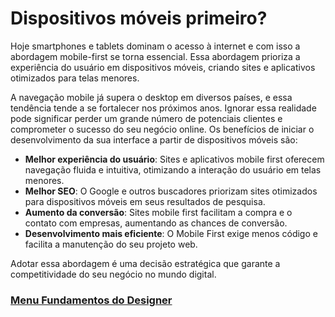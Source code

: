# Dispositivos móveis primeiro?

Hoje smartphones e tablets dominam o acesso à internet e com isso a abordagem mobile-first se torna essencial. Essa abordagem prioriza a experiência do usuário em dispositivos móveis, criando sites e aplicativos otimizados para telas menores.

A navegação mobile já supera o desktop em diversos países, e essa tendência tende a se fortalecer nos próximos anos. Ignorar essa realidade pode significar perder um grande número de potenciais clientes e comprometer o sucesso do seu negócio online. Os benefícios de iniciar o desenvolvimento da sua interface a partir de dispositivos móveis são:

- **Melhor experiência do usuário**: Sites e aplicativos mobile first oferecem navegação fluida e intuitiva, otimizando a interação do usuário em telas menores.
- **Melhor SEO**: O Google e outros buscadores priorizam sites otimizados para dispositivos móveis em seus resultados de pesquisa.
- **Aumento da conversão**: Sites mobile first facilitam a compra e o contato com empresas, aumentando as chances de conversão.
- **Desenvolvimento mais eficiente**: O Mobile First exige menos código e facilita a manutenção do seu projeto web.

Adotar essa abordagem é uma decisão estratégica que garante a competitividade do seu negócio no mundo digital.

### [Menu Fundamentos do Designer](../menu_fundamentos-Designer.md)